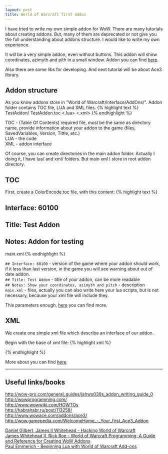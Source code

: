 ```yaml
---
layout: post
title: World of Warcraft first addon
---
```


I have tried to write my own simple addon for WoW. There are many tutorials about creating addons. But, many of them are deprecated or not give you the full understanding about addons structure. I would like to write my own experience.

It will be a very simple addon, even without buttons. This addon will show coordinates, azimyth and pith in a small window. Addon you can find [here](https://github.com/freekode/TestAddon/).

Also there are some libs for developing. And next tutorial will be about Ace3 library.

## Addon structure
As you know addons store in "World of Warcraft/Interface/AddOns/".
Addon folder contains TOC file, LUA and XML files.
{% highlight text %}
TestAddon/
    TestAddon.toc
    <.lua>
    <.xml>
{% endhighlight %}

TOC - (Table Of Contents) required file, must be the same as directory name, provide information about your addon to the game (files, SavedVariables, Version, Tittle, etc.)<br>
LUA - the code<br>
XML - addon interface

Of course, you can create directories in the main addon folder. Actually I doing it, I have lua/ and xml/ folders. But main xml I store in root addon directory.

## TOC
First, create a ColorEncode.toc file, with this content:
{% highlight text %}
## Interface: 60100
## Title: Test Addon
## Notes: Addon for testing
main.xml
{% endhighlight %}

`## Interface: 60100` - version of the game where your addon should work, if it less than last version, in the game you will see warning about out of date addon.<br>
`## Title: Test Addon` - title of your addon, can be more readable<br>
`## Notes: Show your coordinates, azimyth and pitch` - description<br>
`main.xml` - files, actually you can also write here your lua scripts, but is not necessary, because your xml file will include they.

This parameters enough, [here](http://www.wowwiki.com/TOC_format) you can find more.

## XML
We create one simple xml file which describe an interface of our addon.

Begin with the base of xml file:
{% highlight xml %}
<Ui xmlns="http://www.blizzard.com/wow/ui/"
    xmlns:xsi="http://www.w3.org/2001/XMLSchema-instance" 
    xsi:schemaLocation="http://www.blizzard.com/wow/ui/
    ..\..\FrameXML\UI.xsd">

  <Frame name="MainFrame"
         parent="UIParent">
  </Frame>
</Ui>
{% endhighlight %}



More about <Frame> you can find [here](http://www.wowwiki.com/XML/Frame).

---

## Useful links/books
<http://wow-pro.com/general_guides/jahwo039s_addon_writing_guide_0><br>
<http://wowprogramming.com/><br>
<http://www.wowwiki.com/HOWTOs><br>
<http://habrahabr.ru/post/113258/><br>
<http://www.wowace.com/addons/ace3/><br>
<http://wow.gamepedia.com/WelcomeHome_-_Your_first_Ace3_Addon>

[Daniel Gilbert, James II Whitehead - Hacking World of Warcraft](https://www.goodreads.com/book/show/279492.Hacking_World_of_Warcraft)<br>
[James Whitehead II, Rick Roe - World of Warcraft Programming: A Guide and Reference for Creating WoW Addons](https://www.goodreads.com/book/show/6952656-world-of-warcraft-programming)<br>
[Paul Emmerich - Beginning Lua with World of Warcraft Add-ons](https://www.goodreads.com/book/show/6395549-beginning-lua-with-world-of-warcraft-add-ons)

